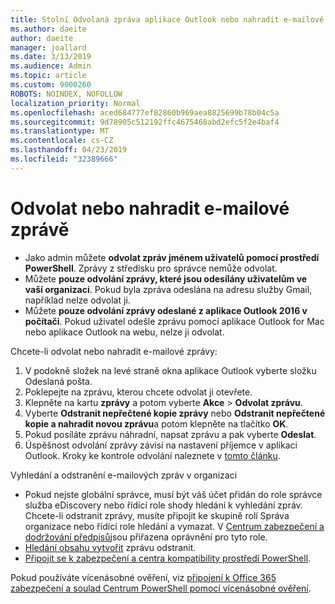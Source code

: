 ```yaml
---
title: Stolní Odvolaná zpráva aplikace Outlook nebo nahradit e-mailové zprávě
ms.author: daeite
author: daeite
manager: joallard
ms.date: 3/13/2019
ms.audience: Admin
ms.topic: article
ms.custom: 9000260
ROBOTS: NOINDEX, NOFOLLOW
localization_priority: Normal
ms.openlocfilehash: aced684777ef82860b969aea8825699b78b04c5a
ms.sourcegitcommit: 9d78905c512192ffc4675468abd2efc5f2e4baf4
ms.translationtype: MT
ms.contentlocale: cs-CZ
ms.lasthandoff: 04/23/2019
ms.locfileid: "32389666"
---
```

# <a name="recall-or-replace-an-email-message"></a>Odvolat nebo nahradit e-mailové zprávě

- Jako admin můžete **odvolat zpráv jménem uživatelů pomocí prostředí PowerShell**. Zprávy z středisku pro správce nemůže odvolat.
- Můžete **pouze odvolání zprávy, které jsou odesílány uživatelům ve vaší organizaci**. Pokud byla zpráva odeslána na adresu služby Gmail, například nelze odvolat ji.
- Můžete **pouze odvolání zprávy odeslané z aplikace Outlook 2016 v počítači**. Pokud uživatel odešle zprávu pomocí aplikace Outlook for Mac nebo aplikace Outlook na webu, nelze ji odvolat.

Chcete-li odvolat nebo nahradit e-mailové zprávy:

1. V podokně složek na levé straně okna aplikace Outlook vyberte složku Odeslaná pošta.
1. Poklepejte na zprávu, kterou chcete odvolat ji otevřete.
1. Klepněte na kartu **zprávy** a potom vyberte **Akce** > **Odvolat zprávu**.
1. Vyberte **Odstranit nepřečtené kopie zprávy** nebo **Odstranit nepřečtené kopie a nahradit novou zprávu**a potom klepněte na tlačítko **OK**.
1. Pokud posíláte zprávu náhradní, napsat zprávu a pak vyberte **Odeslat**.
1. Úspěšnost odvolání zprávy závisí na nastavení příjemce v aplikaci Outlook. Kroky ke kontrole odvolání naleznete v [tomto článku](https://support.office.com/article/35027f88-d655-4554-b4f8-6c0729a723a0).

Vyhledání a odstranění e-mailových zpráv v organizaci

- Pokud nejste globální správce, musí být váš účet přidán do role správce služba eDiscovery nebo řídící role shody hledání k vyhledání zpráv. Chcete-li odstranit zprávy, musíte připojit ke skupině rolí Správa organizace nebo řídící role hledání a vymazat. V [Centrum zabezpečení a dodržování předpisů](https://go.microsoft.com/fwlink/?linkid=2083731)jsou přiřazena oprávnění pro tyto role.
- [Hledání obsahu vytvořit](https://docs.microsoft.com/office365/securitycompliance/content-search) zprávu odstranit.
- [Připojit se k zabezpečení a centra kompatibility prostředí PowerShell](https://docs.microsoft.com/powershell/exchange/office-365-scc/connect-to-scc-powershell/connect-to-scc-powershell?view=exchange-ps).

Pokud používáte vícenásobné ověření, viz [připojení k Office 365 zabezpečení a soulad Centrum PowerShell pomocí vícenásobné ověření](https://docs.microsoft.com/powershell/exchange/office-365-scc/connect-to-scc-powershell/mfa-connect-to-scc-powershell?view=exchange-ps).